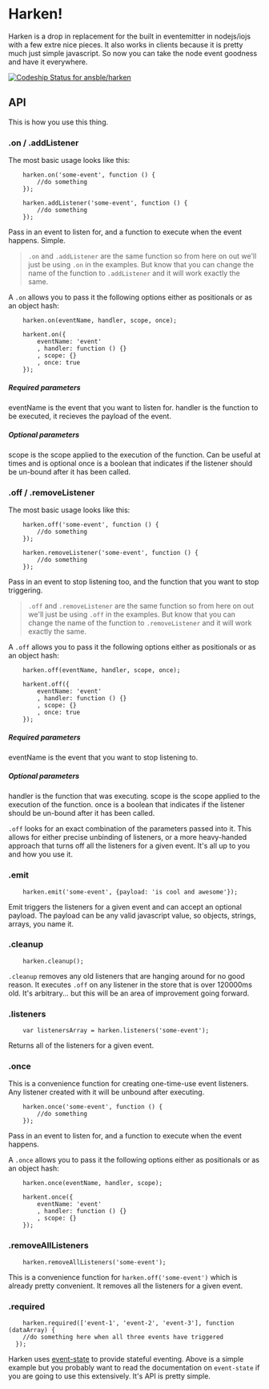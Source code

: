 # Harken!
Harken is a drop in replacement for the built in eventemitter in nodejs/iojs with a few extre nice pieces. It also works in clients because it is pretty much just simple javascript. So now you can take the node event goodness and have it everywhere.

[ ![Codeship Status for ansble/harken](https://codeship.com/projects/f07390c0-352f-0133-3b06-06da35d24f74/status?branch=master)](https://codeship.com/projects/100700)
## API

This is how you use this thing.

### .on / .addListener
The most basic usage looks like this:
```
    harken.on('some-event', function () {
        //do something
    });

    harken.addListener('some-event', function () {
        //do something
    });
```
Pass in an event to listen for, and a function to execute when the event happens. Simple.

>`.on` and `.addListener` are the same function so from here on out we'll just be using `.on` in the examples. But know that you can change the name of the function to `.addListener` and it will work exactly the same.

A `.on` allows you to pass it the following options either as positionals or as an object hash:
```
    harken.on(eventName, handler, scope, once);

    harkent.on({
        eventName: 'event'
        , handler: function () {}
        , scope: {}
        , once: true
    });
```
##### Required parameters
eventName is the event that you want to listen for.
handler is the function to be executed, it recieves the payload of the event.

##### Optional parameters
scope is the scope applied to the execution of the function. Can be useful at times and is optional
once is a boolean that indicates if the listener should be un-bound after it has been called.

### .off / .removeListener
The most basic usage looks like this:
```
    harken.off('some-event', function () {
        //do something
    });

    harken.removeListener('some-event', function () {
        //do something
    });
```
Pass in an event to stop listening too, and the function that you want to stop triggering.

>`.off` and `.removeListener` are the same function so from here on out we'll just be using `.off` in the examples. But know that you can change the name of the function to `.removeListener` and it will work exactly the same.

A `.off` allows you to pass it the following options either as positionals or as an object hash:
```
    harken.off(eventName, handler, scope, once);

    harkent.off({
        eventName: 'event'
        , handler: function () {}
        , scope: {}
        , once: true
    });
```
##### Required parameters
eventName is the event that you want to stop listening to.

##### Optional parameters
handler is the function that was executing.
scope is the scope applied to the execution of the function.
once is a boolean that indicates if the listener should be un-bound after it has been called.

`.off` looks for an exact combination of the parameters passed into it. This allows for either precise unbinding of listeners, or a more heavy-handed approach that turns off all the listeners for a given event. It's all up to you and how you use it.

### .emit
```
    harken.emit('some-event', {payload: 'is cool and awesome'});
```

Emit triggers the listeners for a given event and can accept an optional payload. The payload can be any valid javascript value, so objects, strings, arrays, you name it.

### .cleanup
```
    harken.cleanup();
```

`.cleanup` removes any old listeners that are hanging around for no good reason. It executes `.off` on any listener in the store that is over 120000ms old. It's arbitrary... but this will be an area of improvement going forward.

### .listeners
```
    var listenersArray = harken.listeners('some-event');
```
Returns all of the listeners for a given event.

### .once
This is a convenience function for creating one-time-use event listeners. Any listener created with it will be unbound after executing.
```
    harken.once('some-event', function () {
        //do something
    });
```
Pass in an event to listen for, and a function to execute when the event happens.

A `.once` allows you to pass it the following options either as positionals or as an object hash:
```
    harken.once(eventName, handler, scope);

    harkent.once({
        eventName: 'event'
        , handler: function () {}
        , scope: {}
    });
```
### .removeAllListeners
```
    harken.removeAllListeners('some-event');
```

This is a convenience function for `harken.off('some-event')` which is already pretty convenient. It removes all the listeners for a given event.

### .required
```
    harken.required(['event-1', 'event-2', 'event-3'], function (dataArray) {
    //do something here when all three events have triggered
  });
```
Harken uses [event-state](https://www.npmjs.com/package/event-state) to provide stateful eventing. Above is a simple example but you probably want to read the documentation on `event-state` if you are going to use this extensively. It's API is pretty simple.
